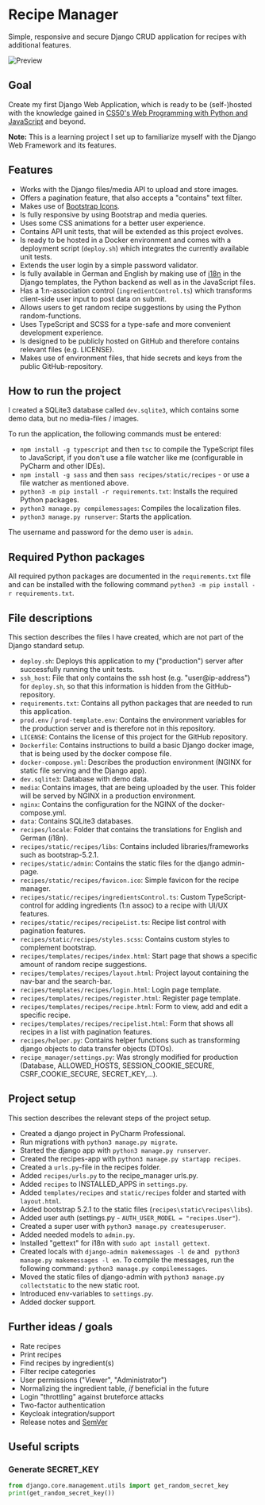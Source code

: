 # Recipe Manager
Simple, responsive and secure Django CRUD application for recipes with additional features.

![Preview](https://repository-images.githubusercontent.com/541568387/cd040f1d-e94b-4b65-8701-d9b084373a8d)

## Goal
Create my first Django Web Application, which is ready to be (self-)hosted with the knowledge gained in [CS50's Web Programming with Python and JavaScript](https://www.edx.org/course/cs50s-web-programming-with-python-and-javascript) and beyond.  

**Note:** This is a learning project I set up to familiarize myself with the Django Web Framework and its features.

## Features
- Works with the Django files/media API to upload and store images.
- Offers a pagination feature, that also accepts a "contains" text filter.
- Makes use of [Bootstrap Icons](https://icons.getbootstrap.com/).
- Is fully responsive by using Bootstrap and media queries.
- Uses some CSS animations for a better user experience.
- Contains API unit tests, that will be extended as this project evolves.
- Is ready to be hosted in a Docker environment and comes with a deployment script (`deploy.sh`) which integrates the currently available unit tests.
- Extends the user login by a simple password validator.
- Is fully available in German and English by making use of [i18n](https://docs.djangoproject.com/en/4.1/topics/i18n/) in the Django templates, the Python backend as well as in the JavaScript files.
- Has a 1:n-association control (`ingredientControl.ts`) which transforms client-side user input to post data on submit.
- Allows users to get random recipe suggestions by using the Python random-functions.
- Uses TypeScript and SCSS for a type-safe and more convenient development experience.
- Is designed to be publicly hosted on GitHub and therefore contains relevant files (e.g. LICENSE).
- Makes use of environment files, that hide secrets and keys from the public GitHub-repository.

## How to run the project
I created a SQLite3 database called `dev.sqlite3`, which contains some demo data, but no media-files / images.  

To run the application, the following commands must be entered:
- `npm install -g typescript` and then `tsc` to compile the TypeScript files to JavaScript, if you don't use a file watcher like me (configurable in PyCharm and other IDEs).
- `npm install -g sass` and then `sass recipes/static/recipes` - or use a file watcher as mentioned above.
- `python3 -m pip install -r requirements.txt`: Installs the required Python packages.
- `python3 manage.py compilemessages`: Compiles the localization files.
- `python3 manage.py runserver`: Starts the application.  

The username and password for the demo user is `admin`.

## Required Python packages
All required python packages are documented in the `requirements.txt` file and can be installed with the following command `python3 -m pip install -r requirements.txt`.

## File descriptions
This section describes the files I have created, which are not part of the Django standard setup.
- `deploy.sh`: Deploys this application to my ("production") server after successfully running the unit tests.
- `ssh_host`: File that only contains the ssh host (e.g. "user@ip-address") for `deploy.sh`, so that this information is hidden from the GitHub-repository.
- `requirements.txt`: Contains all python packages that are needed to run this application.
- `prod.env` / `prod-template.env`: Contains the environment variables for the production server and is therefore not in this repository.
- `LICENSE`: Contains the license of this project for the GitHub repository.
- `Dockerfile`: Contains instructions to build a basic Django docker image, that is being used by the docker compose file.
- `docker-compose.yml`: Describes the production environment (NGINX for static file serving and the Django app).
- `dev.sqlite3`: Database with demo data.
- `media`: Contains images, that are being uploaded by the user. This folder will be served by NGINX in a production environment.
- `nginx`: Contains the configuration for the NGINX of the docker-compose.yml.
- `data`: Contains SQLite3 databases.
- `recipes/locale`: Folder that contains the translations for English and German (i18n).
- `recipes/static/recipes/libs`: Contains included libraries/frameworks such as bootstrap-5.2.1.
- `recipes/static/admin`: Contains the static files for the django admin-page.
- `recipes/static/recipes/favicon.ico`: Simple favicon for the recipe manager.
- `recipes/static/recipes/ingredientsControl.ts`: Custom TypeScript-control for adding ingredients (1:n assoc) to a recipe with UI/UX features.
- `recipes/static/recipes/recipeList.ts`: Recipe list control with pagination features.
- `recipes/static/recipes/styles.scss`: Contains custom styles to complement bootstrap.
- `recipes/templates/recipes/index.html`: Start page that shows a specific amount of random recipe suggestions.
- `recipes/templates/recipes/layout.html`: Project layout containing the nav-bar and the search-bar.
- `recipes/templates/recipes/login.html`: Login page template.
- `recipes/templates/recipes/register.html`: Register page template.
- `recipes/templates/recipes/recipe.html`: Form to view, add and edit a specific recipe.
- `recipes/templates/recipes/recipelist.html`: Form that shows all recipes in a list with pagination features.
- `recipes/helper.py`: Contains helper functions such as transforming django objects to data transfer objects (DTOs).
- `recipe_manager/settings.py`: Was strongly modified for production (Database, ALLOWED_HOSTS, SESSION_COOKIE_SECURE, CSRF_COOKIE_SECURE, SECRET_KEY,...).

## Project setup
This section describes the relevant steps of the project setup.
- Created a django project in PyCharm Professional.
- Run migrations with `python3 manage.py migrate`.
- Started the django app with `python3 manage.py runserver`.
- Created the recipes-app with `python3 manage.py startapp recipes`.
- Created a `urls.py`-file in the recipes folder.
- Added `recipes/urls.py` to the recipe_manager urls.py.
- Added `recipes` to INSTALLED_APPS in `settings.py`.
- Added `templates/recipes` and `static/recipes` folder and started with `layout.html`.
- Added bootstrap 5.2.1 to the static files (`recipes\static\recipes\libs`).
- Added user auth (settings.py - `AUTH_USER_MODEL = "recipes.User"`).
- Created a super user with `python3 manage.py createsuperuser`.
- Added needed models to `admin.py`.
- Installed "gettext" for i18n with `sudo apt install gettext`.
- Created locals with `django-admin makemessages -l de` and ` python3 manage.py makemessages -l en`. To compile the messages, run the following command: `python3 manage.py compilemessages`.
- Moved the static files of django-admin with `python3 manage.py collectstatic` to the new static root.
- Introduced env-variables to `settings.py`.
- Added docker support.

## Further ideas / goals
- Rate recipes
- Print recipes
- Find recipes by ingredient(s)
- Filter recipe categories
- User permissions ("Viewer", "Administrator")
- Normalizing the ingredient table, *if* beneficial in the future
- Login "throttling" against bruteforce attacks
- Two-factor authentication
- Keycloak integration/support
- Release notes and [SemVer](https://semver.org/)

## Useful scripts
### Generate SECRET_KEY
```python
from django.core.management.utils import get_random_secret_key
print(get_random_secret_key())
```
